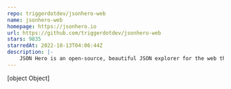 ```yaml
---
repo: triggerdotdev/jsonhero-web
name: jsonhero-web
homepage: https://jsonhero.io
url: https://github.com/triggerdotdev/jsonhero-web
stars: 9835
starredAt: 2022-10-13T04:06:44Z
description: |-
    JSON Hero is an open-source, beautiful JSON explorer for the web that lets you browse, search and navigate your JSON files at speed. 🚀. Built with 💜 by the Trigger.dev team.
---
```


[object Object]
